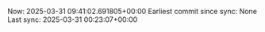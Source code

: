 Now: 2025-03-31 09:41:02.691805+00:00 Earliest commit since sync: None Last sync: 2025-03-31 00:23:07+00:00
